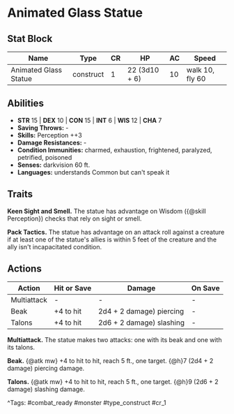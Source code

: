 # Animated Glass Statue

## Stat Block

| Name | Type | CR | HP | AC | Speed |
|------|------|----|----|----|-------|
| Animated Glass Statue | construct | 1 | 22 (3d10 + 6) | 10 | walk 10, fly 60 |

## Abilities

- **STR** 15 | **DEX** 10 | **CON** 15 | **INT** 6 | **WIS** 12 | **CHA** 7
- **Saving Throws:** -  
- **Skills:** Perception ++3  
- **Damage Resistances:** -  
- **Condition Immunities:** charmed, exhaustion, frightened, paralyzed, petrified, poisoned  
- **Senses:** darkvision 60 ft.  
- **Languages:** understands Common but can't speak it

## Traits

**Keen Sight and Smell.** The statue has advantage on Wisdom ({@skill Perception}) checks that rely on sight or smell.

**Pack Tactics.** The statue has advantage on an attack roll against a creature if at least one of the statue's allies is within 5 feet of the creature and the ally isn't incapacitated condition.


## Actions

| Action | Hit or Save | Damage | On Save |
|--------|--------------|--------|----------|
| Multiattack | - | - | - |
| Beak | +4 to hit | 2d4 + 2 damage) piercing | - |
| Talons | +4 to hit | 2d6 + 2 damage) slashing | - |

**Multiattack.** The statue makes two attacks: one with its beak and one with its talons.

**Beak.** {@atk mw} +4 to hit to hit, reach 5 ft., one target. {@h}7 (2d4 + 2 damage) piercing damage.

**Talons.** {@atk mw} +4 to hit to hit, reach 5 ft., one target. {@h}9 (2d6 + 2 damage) slashing damage.


^Tags: #combat_ready #monster #type_construct #cr_1